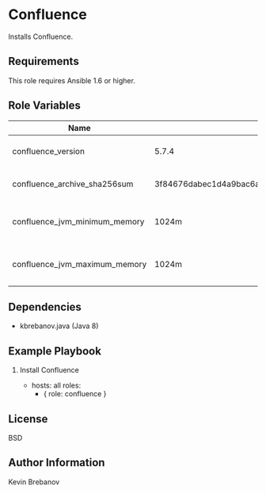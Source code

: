 Confluence
==========

Installs Confluence.

Requirements
------------

This role requires Ansible 1.6 or higher.

Role Variables
--------------

| Name                          | Default                                                          | Description                      |
|-------------------------------|------------------------------------------------------------------|----------------------------------|
| confluence_version            | 5.7.4                                                            | Version of Confluence to install |
| confluence_archive_sha256sum  | 3f84676dabec1d4a9bac6a2676f600cdfee2088b8b9693a4fac88324fa279db2 | SHA 256 checksum of archive      |
| confluence_jvm_minimum_memory | 1024m                                                            | Confluence JVM minimum memory    |
| confluence_jvm_maximum_memory | 1024m                                                            | Confluence JVM maximum memory    |

Dependencies
------------

- kbrebanov.java (Java 8)

Example Playbook
----------------

1) Install Confluence

    - hosts: all
      roles:
         - { role: confluence }

License
-------

BSD

Author Information
------------------

Kevin Brebanov
